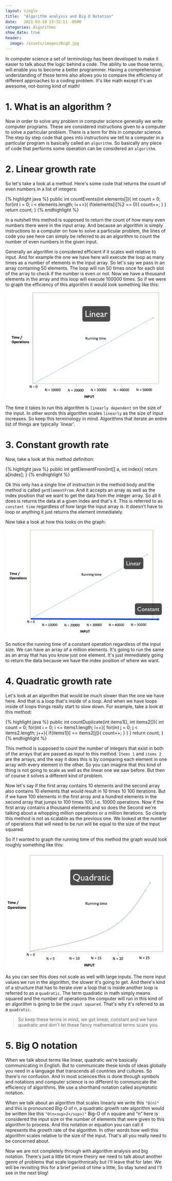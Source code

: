 ```yaml
---
layout: single
title:  "Algorithm analysis and Big O Notation"
date:   2021-03-18 23:32:11 -0500
categories: Algorithms
show_date: true 
header:
  image: /assets/images/BigO.jpg
---
```


In computer science a set of terminology has been developed to make it easier to talk about the logic behind a code. The ability to use those terms, will enable you to become a better programmer. Having a comprehensive understanding of these terms also allows you to compare the efficiency of different approaches to a coding problem. It's like math except it's an awesome, not-boring kind of math!

<h1 id="1. What is an algorithm ? ">1. What is an algorithm ?</h1>

Now in order to solve any problem in computer science generally we write computer programs. These are considered instructions given to a computer to solve a particular problem. There is a term for this in computer science. The step by step code that goes into instructions we tell to a computer in a particular program is basically called an `algorithm`. So basically any piece of code that performs some operation can be considered an `algorithm`.

<h1 id="2. Linear growth rate ">2. Linear growth rate</h1>
So let's take a look at a method. Here's some code that returns the count of even numbers in a list of integers: 

{% highlight java %}
public int countEvents(int elements[]){
    int count = 0;
    for(int i = 0; i < elements.length; i++>){
        if(elements[i]%2 == 0){
            count++;
        }
    }
    return count;
}
{% endhighlight %}

In a nutshell this method is supposed to return the count of how many even numbers there were in the input array. And because an algorithm is simply instructions to a computer on how to solve a particular problem, the lines of code you see here can simply be referred to as an algorithm to count the number of even numbers in the given input. 

Generally an algorithm is considered efficient if it scales well relative to input. And for example the one we have here will execute the loop as many times as a number of elements in the input array. So let's say we pass in an array containing 50 elements. The loop will run 50 times once for each slot of the array to check if the number is even or not. Now we have a thousand elements in the array and this loop will execute 100000 times. So if we were to graph the efficiency of this algorithm it would look something like this:

![image linear](https://raw.githubusercontent.com/Damans227/BlogV1/gh-pages/assets/images/linear.png)

The time it takes to run this algorithm is `linearly dependent` on the size of the input. In other words this algorithm scales `linearly` as the size of input increases. So keep this terminology in mind. Algorithms that iterate an entire list of things are typically `linear'.

<h1 id="3. Constant-Time growth rate ">3. Constant growth rate</h1>

Now, take a look at this method definition:

{% highlight java %}
public int getElementFrom(int[] a, int index){
    return a[index];
}
{% endhighlight %}

Ok this only has a single line of instruction in the method body and the method is called `getElementFrom`. And it accepts an array as well as the index position that we want to get the data from the integer array. So all it does is returns the data at a given index and that's it. This is referred to as `constant time` regardless of how large the input array is. It doesn't have to loop or anything it just returns the element immediately.

Now take a look at how this looks on the graph:

![image constant](/assets/images/constant.png)

So notice the running time of a constant operation regardless of the input size. We can have an array of a million elements. It's going to run the same as an array that has you know just one element. It's just immediately going to return the data because we have the index position of where we want.

<h1 id="4. Quadratic growth rate ">4. Quadratic growth rate</h1>

Let's look at an algorithm that would be much slower than the one we have here. And that is a loop that's inside of a loop. And when we have loops inside of loops things really start to slow down. For example, take a look at this method:

{% highlight java %}
public int countDuplicate(int items1[], int items2[]){
    int count = 0;
    for(int i = 0; i <= items1.length; i++){
        for(int j = 0; j < items2.length; j++){
            if(items1[i] == items2[j]){
                count++;
            }
        }
    } return count;
}
{% endhighlight %}

This method is supposed to count the number of integers that exist in both of the arrays that are passed as input to this method. `Items 1` and `items 2` are the arrays, and the way it does this is by comparing each element in one array with every element in the other. So you can imagine that this kind of thing is not going to scale as well as the linear one we saw before. But then of course it solves a different kind of problem.

Now let's say if the first array contains 10 elements and the second array also contains 10 elements that would result in 10 times 10 100 iterations. But if we have 100 elements in the first array and a hundred elements in the second array that jumps to 100 times 100, i.e. 10000 operations. Now if the first array contains a thousand elements and so does the Second we're talking about a whopping million operations or a million iterations. So clearly this method is not as scalable as the previous one. We looked at the number of operations that will need to be run will be equal to the size of the input squared.

So if I wanted to graph the running time of this method the graph would look roughly something like this: 

![image quadratic](/assets/images/quadratic.png)

As you can see this does not scale as well with large inputs. The more input values we run in the algorithm, the slower it's going to get. And there's kind of a structure that has to iterate over a loop that is inside another loop is referred to as a `quadratic`. The term quadratic in math simply means squared and the number of operations the computer will run in this kind of an algorithm is going to be the `input squared`. That's why it's referred to as a `quadratic`.

<blockquote>So keep these terms in mind, we got linear, constant and we have quadratic and don't let these fancy mathematical terms scare you.</blockquote>

<h1 id="5. Big O notation ">5. Big O notation</h1>

When we talk about terms like linear, quadratic we're basically communicating in English. But to communicate these kinds of ideas globally you need in a language that transcends all countries and cultures. So there's no confusion. And in most sciences this is done through symbols and notations and computer science is no different to communicate the efficiency of algorithms. We use a shorthand notation called asymptotic notation.

When we talk about an algorithm that scales linearly we write this `"O(n)"` and this is pronounced Big-O of n, a quadratic growth rate algorithm would be written like this `"O(n<sup>2</sup>)"`  Big-O of n square and “n” here is considered the input size or the number of elements that were given to this algorithm to process. And this notation or equation you can call it represents the growth rate of the algorithm. In other words how well this algorithm scales relative to the size of the input. That's all you really need to be concerned about.

Now we are not completely through with algorithm analysis and big notation. There's just a little bit more theory we need to talk about another genre of problems that scale logarithmically but I'll leave that for later. We will be revisiting this for a brief period of time a little, So stay tuned and I'll see in the next blog!
